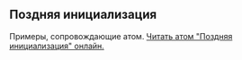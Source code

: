 ## Поздняя инициализация

Примеры, сопровождающие атом.
[Читать атом "Поздняя инициализация" онлайн.](https://stepik.org/lesson/350571/step/1)